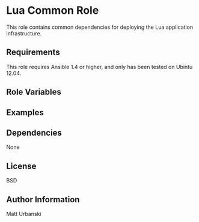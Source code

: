 Lua Common Role
============

This role contains common dependencies for deploying the Lua application infrastructure.

Requirements
------------

This role requires Ansible 1.4 or higher, and only has been tested on 
Ubintu 12.04.

Role Variables
--------------

Examples
--------

Dependencies
------------

None

License
-------

BSD

Author Information
------------------

Matt Urbanski

